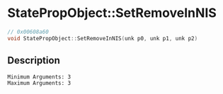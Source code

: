 # StatePropObject::SetRemoveInNIS
```c
// 0x00608a60
void StatePropObject::SetRemoveInNIS(unk p0, unk p1, unk p2)
```
## Description
```
Minimum Arguments: 3
Maximum Arguments: 3
```
